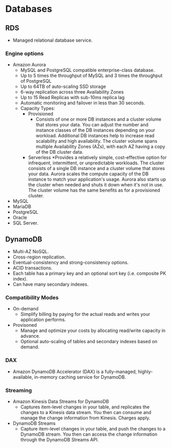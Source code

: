 # Databases

## RDS

* Managed relational database service.

### Engine options

* Amazon Aurora
    * MySQL and PostgreSQL compatible enterprise-class database.
    * Up to 5 times the throughput of MySQL and 3 times the throughput of PostgreSQL
    * Up to 64TB of auto-scaling SSD storage
    * 6-way replication across three Availability Zones
    * Up to 15 Read Replicas with sub-10ms replica lag
    * Automatic monitoring and failover in less than 30 seconds.
    * Capacity Types:
        * Provisioned
            * Consists of one or more DB instances and a cluster volume that stores your data. You can adjust the number and instance classes of the DB instances depending on your workload. Additional DB instances help to increase read scalability and high availability. The cluster volume spans multiple Availability Zones (AZs), with each AZ having a copy of the DB cluster data.
        * Serverless
            *Provides a relatively simple, cost-effective option for infrequent, intermittent, or unpredictable workloads. The cluster consists of a single DB instance and a cluster volume that stores your data. Aurora scales the compute capacity of the DB instance to match your application's usage. Aurora also starts up the cluster when needed and shuts it down when it's not in use. The cluster volume has the same benefits as for a provisioned cluster.
* MySQL
* MariaDB
* PostgreSQL
* Oracle
* SQL Server.

## DynamoDB

* Multi-AZ NoSQL.
* Cross-region replication.
* Eventual-consistency and strong-consistency options.
* ACID transactions.
* Each table has a primary key and an optional sort key (i.e. composite PK index).
* Can have many secondary indexes.

### Compatibility Modes

* On-demand
    * Simplify billing by paying for the actual reads and writes your application performs.
* Provisoned
    * Manage and optimize your costs by allocating read/write capacity in advance.
    * Optional auto-scaling of tables and secondary indexes based on demand.

### DAX

 * Amazon DynamoDB Accelerator (DAX) is a fully-managed, highly-available, in-memory caching service for DynamoDB.

### Streaming

* Amazon Kinesis Data Streams for DynamoDB
    * Captures item-level changes in your table, and replicates the changes to a Kinesis data stream. You then can consume and manage the change information from Kinesis. Charges apply.
* DynamoDB Streams
    * Capture item-level changes in your table, and push the changes to a DynamoDB stream. You then can access the change information through the DynamoDB Streams API.
